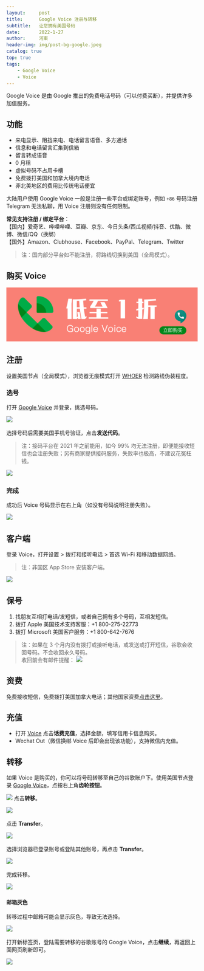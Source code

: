 ```yaml
---
layout:     post
title:      Google Voice 注册与转移
subtitle:   让您拥有美国号码
date:       2022-1-27
author:     河東
header-img: img/post-bg-google.jpeg
catalog: true
top: true
tags:
    - Google Voice
    - Voice
---
```


Google Voice 是由 Google 推出的免费电话号码（可以付费买断），并提供许多加值服务。

## 功能

* 来电显示、阻挡来电、电话留言语音、多方通话
* 信息和电话留言汇集到信箱
* 留言转成语音
* 0 月租
* 虚拟号码不占用卡槽
* 免费拨打美国和加拿大境内电话
* 非北美地区的费用比传统电话便宜

大陆用户使用 Google Voice 一般是注册一些平台或绑定账号，例如 `+86` 号码注册 Telegram 无法私聊，用 Voice 注册则没有任何限制。

**常见支持注册 / 绑定平台**：\
【国内】爱奇艺、哔哩哔哩、豆瓣、京东、今日头条/西瓜视频/抖音、优酷、微博、微信/QQ（换绑）\
【国外】Amazon、Clubhouse、Facebook、PayPal、Telegram、Twitter

>注：国内部分平台如不能注册，将路线切换到美国（全局模式）。

## 购买 Voice

[![](/img/Voice/01.png)](https://t.me/gv188)

## 注册

设置美国节点（全局模式），浏览器无痕模式打开  [WHOER](https://whoer.net)  检测路线伪装程度。

### 选号

打开 [Google Voice](https://voice.google.com/) 并登录，挑选号码。

![](https://i.loli.net/2021/03/02/jeDNBWAMYazm6ko.png)

选择号码后需要美国手机号验证，点击**发送代码**。

> 注：接码平台在 2021 年之前能用，如今 99% 均无法注册，即便能接收短信也会注册失败；另有商家提供接码服务，失败率也极高，不建议花冤枉钱。 

![](https://i.loli.net/2021/03/02/Bd2OEmhbHKrlzX7.png)

### 完成

成功后 Voice 号码显示在右上角（如没有号码说明注册失败）。
 
![](https://tva4.sinaimg.cn/large/008aobiRgy1gmhm3prql2j31qi124wlf.jpg)

## 客户端

登录 Voice，打开设置 > 拨打和接听电话 > 首选 Wi-Fi 和移动数据网络。

>注：非国区 App Store 安装客户端。

![](https://i.loli.net/2021/03/02/TM7HSyVJK5fbnCQ.png)

## 保号

1. 找朋友互相打电话/发短信，或者自己拥有多个号码，互相发短信。
2. 拨打 Apple 美国技术支持客服：+1 800-275-22773
3. 拨打 Microsoft 美国客户服务：+1 800-642-7676

>注：如果在 3 个月内没有拨打或接听电话，或发送或打开短信，谷歌会收回号码。不会收回永久号码。  
>收回前会有邮件提醒：
![](https://i.imgur.com/kZualA4.jpg)

## 资费

免费接收短信，免费拨打美国加拿大电话；其他国家资费[点击这里](https://voice.google.com/u/0/rates?pli=1)。

## 充值

* 打开 [Voice](https://voice.google.com/u/3/billing) 点击**话费充值**，选择金额，填写信用卡信息购买。
* Wechat Out（微信换绑 Voice 后即会出现该功能），支持微信内充值。

## 转移

如果 Voice 是购买的，你可以将号码转移至自己的谷歌账户下。使用美国节点登录 [Google Voice](https://voice.google.com/u/0/messages)，点按右上角**齿轮按钮**。

![](https://i.imgur.com/JKEP97B.png)
点击**转移**。

![](https://i.imgur.com/JZVjen2.png)


点击 **Transfer**。

![](https://i.imgur.com/Ez0XzAc.png)



选择浏览器已登录账号或登陆其他账号，再点击 **Transfer**。

![](https://i.imgur.com/UDYRIG2.png)

完成转移。

![](https://tva1.sinaimg.cn/large/008eZBHKly1gpa2120zx9j30yy0est9b.jpg)

#### 邮箱灰色

转移过程中邮箱可能会显示灰色，导致无法选择。

![](https://i.imgur.com/UvMh9hf.png)

打开新标签页，登陆需要转移的谷歌账号的 Google Voice，点击**继续**，再返回上面网页刷新即可。

![](https://i.imgur.com/AApKuOC.png)